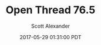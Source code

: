 ---
layout: podcast
title: "Open Thread 76.5"
author: Scott Alexander
description: https://slatestarcodex.com/2017/05/29/open-thread-76-5/
date: 2017-05-29 01:31:00 PDT
length: 99460
duration: 25
guid: open-thread-76-5
---